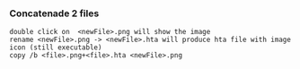 ### Concatenade 2 files 
```
double click on  <newFile>.png will show the image
rename <newFile>.png -> <newFile>.hta will produce hta file with image icon (still executable)
copy /b <file>.png+<file>.hta <newFile>.png
```


